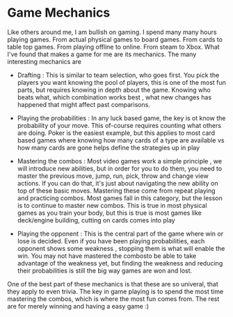 # Game Mechanics

Like others around me, I am bullish on gaming. I spend many many hours playing games. From actual physical games to board games. From cards to table top games. From 
playing offline to online. From steam to Xbox. What I've found that makes a game for me are its mechanics. The many interesting mechanics are

- Drafting : This is similar to team selection, who goes first. You pick the players you want knowing the pool of players, this is one of the most fun parts, but 
             requires knowing in depth about the game. Knowing who beats what, which combination works best , what new changes has happened that might affect
             past comparisons. 

- Playing the probabilities : In any luck based game, the key is ot know the probability of your move. This of-course requires counting what
                              others are doing.  Poker is the easiest example, but this applies to most card based games where knowing how many cards of a type are
                              available vs how many cards are gone helps define the strategies up in play


- Mastering the combos : Most video games work a simple principle , we will introduce new abilities, but in order for you to do them, you need to master the previous move,
                  jump, run, pick, throw and change view actions. If you can do that, it's just about navigating the new ability on top of these basic moves. 
                  Mastering these come from repeat playing and practicing combos. Most games fall in this category, but the lesson is to continue to master new 
                  combos. This is true in most physical games as you train your body, but this is true is most games like deck/engine building, cutting on cards
                  comes into play
                  

- Playing the opponent : This is the central part of the game where win or lose is decided. Even if you have been playing probabilities, each opponent shows some 
                          weakness , stopping them is what will enable the win. You may not have mastered the combosto be able to take advantage of the weakness yet,
                          but finding the weakness and reducing their probabilities is still the big way games are won and lost.
                          
 
One of the best part of these mechanics is that these are so univeral, that they apply to even trivia. The key in game playing is to spend the most time mastering
the combos, which is where the most fun comes from. The rest are for merely winning and having a easy game :) 
